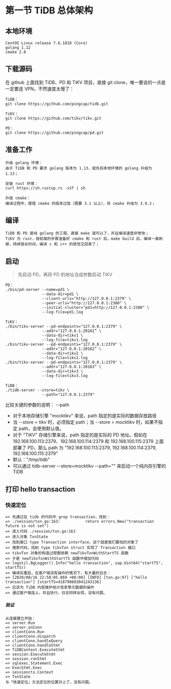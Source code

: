 # 第一节 TiDB 总体架构

## 本地环境
```
CentOS Linux release 7.6.1810 (Core)
golang 1.12
cmake 2.8
```

## 下载源码

在 github 上面找到 TiDB、PD 和 TiKV 项目，直接 git clone，唯一要说的一点是一定要连 VPN，不然速度太慢了：
```
TiDB：
git clone https://github.com/pingcap/tidb.git

TiKV：
git clone https://github.com/tikv/tikv.git

PD：
git clone https://github.com/pingcap/pd.git
```

## 准备工作
```
升级 golang 环境：
由于 TiDB 和 PD 要求 golang 版本为 1.13，就先将本地环境的 golang 升级为 1.13；

安装 rust 环境：
curl https://sh.rustup.rs -sSf | sh

升级 cmake：
编译过程中，报错 cmake 的版本过低（需要 3.1 以上），将 cmake 升级为 3.9.2；
```

## 编译
```
TiDB 和 PD 是纯 golang 的工程，直接 make 就可以了，并且编译速度非常快；
TiKV 为 rust，按前面的步骤准备好 cmake 和 rust 后，make build 后，编译一直刷屏，持续很长时间，编译 c 和 c++ 的感觉又回来了；
```

## 启动
> 先启动 PD，再将 PD 的地址当成参数启动 TiKV
```
PD：
./bin/pd-server --name=pd1 \
                --data-dir=pd1 \
                --client-urls="http://127.0.0.1:2379" \
                --peer-urls="http://127.0.0.1:2380" \
                --initial-cluster="pd1=http://127.0.0.1:2380" \
                --log-file=pd1.log

TiKV：
./bin/tikv-server --pd-endpoints="127.0.0.1:2379" \
                --addr="127.0.0.1:20161” \
                --data-dir=tikv1 \
                --log-file=tikv1.log
./bin/tikv-server --pd-endpoints="127.0.0.1:2379" \
                --addr="127.0.0.1:20162” \
                --data-dir=tikv2 \
                --log-file=tikv2.log
./bin/tikv-server --pd-endpoints="127.0.0.1:2379" \
                --addr="127.0.0.1:20163” \
                --data-dir=tikv3 \
                --log-file=tikv3.log

TiDB：
./tidb-server --store=tikv \
                --path="127.0.0.1:2379"
```

比较关键的参数的说明：
--path
* 对于本地存储引擎 "mocktikv" 来说，path 指定的是实际的数据存放路径
* 当 --store = tikv 时，必须指定 path；当 --store = mocktikv 时，如果不指定 path，会使用默认值。
* 对于 "TiKV" 存储引擎来说，path 指定的是实际的 PD 地址。假如在 192.168.100.113:2379、192.168.100.114:2379 和 192.168.100.115:2379 上面部署了 PD，那么 path 为 "192.168.100.113:2379, 192.168.100.114:2379, 192.168.100.115:2379"
* 默认："/tmp/tidb"
* 可以通过 tidb-server --store=mocktikv --path="" 来启动一个纯内存引擎的 TiDB

## 打印 hello transaction

### 快速定位
```
=> 先通过在 tidb 的代码中 grep transaction，找到：
=> ./session/txn.go:163:           return errors.New("transaction future is not set")
=> 进入代码 ./session/txn.go:163
=> 进入对象 TxnState
=> 找到接口 type Transaction interface，这个就是我们要找的对象了
=> 搜索代码，找到 type tikvTxn struct 实现了 Transaction 接口
=> tikvTxn 对象的构造过程都依赖 newTikvTxnWithStartTS 函数
=> 于是 newTikvTxnWithStartTS 函数中增加代码 
=> logutil.BgLogger().Info("hello transaction", zap.Uint64("startTS", startTS))
=> 编译后重启，在客户端没有操作的情况下，有大量的日志：
=> [2020/08/16 22:58:05.869 +08:00] [INFO] [txn.go:97] ["hello transaction"] [startTS=418798603041243136]
=> 应该为 TiDB 内部维护统计信息等元数据的操作
=> 通过客户端连上，并且执行，日志同样出现，没有问题。
```

##### 验证
```
从连接建立开始：
=> server.Run  
=> server.onConn
=> clientConn.Run 
=> clientConn.dispatch
=> clientConn.handleQuery
=> clientConn.handleStmt
=> TiDBContext.ExecuteStmt
=> session.ExecuteStmt
=> session.runStmt
=> sqlexec.Statement.Exec
=> ExecStmt.Exec
=> sessionctx.Context
=> TxnState
与「快速定位」方法定位的位置对上了，没有问题。
```
